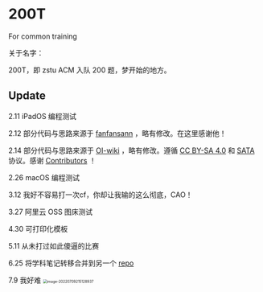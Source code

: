 # 200T

For common training

关于名字：

200T，即 zstu ACM 入队 200 题，梦开始的地方。

## Update

2.11 iPadOS 编程测试

2.12 部分代码与思路来源于 [fanfansann](https://github.com/fanfansann) ，略有修改。在这里感谢他！

2.14 部分代码与思路来源于 [OI-wiki](https://github.com/OI-wiki/OI-wiki/) ，略有修改。遵循 [CC BY-SA 4.0](https://creativecommons.org/licenses/by-sa/4.0/deed.zh) 和 [SATA](https://github.com/zTrix/sata-license) 协议。感谢 [Contributors](https://github.com/OI-wiki/OI-wiki/graphs/contributors) ！

2.26 macOS 编程测试

3.12 我好不容易打一次cf，你却让我输的这么彻底，CAO！

3.27 阿里云 OSS 图床测试

4.30 可打印化模板

5.11 从未打过如此傻逼的比赛

6.25 将学科笔记转移合并到另一个 [repo](https://github.com/chen2438/zstu-study)

7.9 我好难 <img src="https://nme-200t.oss-cn-hangzhou.aliyuncs.com/template/202207092151972.png" alt="image-20220709215128937" style="zoom:50%;" />
